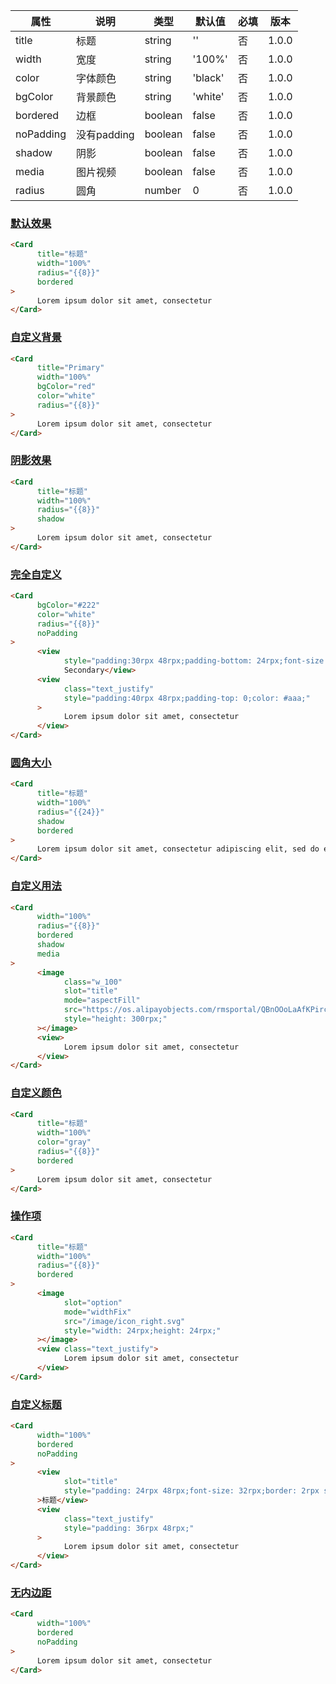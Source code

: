 | 属性 | 说明 | 类型 | 默认值 | 必填 | 版本 |
| - | - | - | - | - | - |
| title | 标题 | string | '' | 否 | 1.0.0 |
| width | 宽度 | string | '100%' | 否 | 1.0.0 |
| color | 字体颜色 | string | 'black' | 否 | 1.0.0 |
| bgColor | 背景颜色 | string | 'white' | 否 | 1.0.0 |
| bordered | 边框 | boolean | false | 否 | 1.0.0 |
| noPadding | 没有padding | boolean | false | 否 | 1.0.0 |
| shadow | 阴影 | boolean | false | 否 | 1.0.0 |
| media | 图片视频 | boolean | false | 否 | 1.0.0 |
| radius | 圆角 | number | 0 | 否 | 1.0.0 |

### [默认效果](#默认效果)

```html
<Card
      title="标题"
      width="100%"
      radius="{{8}}"
      bordered
>
      Lorem ipsum dolor sit amet, consectetur
</Card>
```

### [自定义背景](#自定义背景)

```html
<Card
      title="Primary"
      width="100%"
      bgColor="red"
      color="white"
      radius="{{8}}"
>
      Lorem ipsum dolor sit amet, consectetur
</Card>
```

### [阴影效果](#阴影效果)

```html
<Card
      title="标题"
      width="100%"
      radius="{{8}}"
      shadow
>
      Lorem ipsum dolor sit amet, consectetur
</Card>
```

### [完全自定义](#完全自定义)

```html
<Card
      bgColor="#222"
      color="white"
      radius="{{8}}"
      noPadding
>
      <view
            style="padding:30rpx 48rpx;padding-bottom: 24rpx;font-size: 32rpx;font-weight: 200;">
            Secondary</view>
      <view
            class="text_justify"
            style="padding:40rpx 48rpx;padding-top: 0;color: #aaa;"
      >
            Lorem ipsum dolor sit amet, consectetur
      </view>
</Card>
```

### [圆角大小](#圆角大小)

```html
<Card
      title="标题"
      width="100%"
      radius="{{24}}"
      shadow
      bordered
>
      Lorem ipsum dolor sit amet, consectetur adipiscing elit, sed do eiusmod tempor
</Card>
```

### [自定义用法](#自定义用法)

```html
<Card
      width="100%"
      radius="{{8}}"
      bordered
      shadow
      media
>
      <image
            class="w_100"
            slot="title"
            mode="aspectFill"
            src="https://os.alipayobjects.com/rmsportal/QBnOOoLaAfKPirc.png"
            style="height: 300rpx;"
      ></image>
      <view>
            Lorem ipsum dolor sit amet, consectetur
      </view>
</Card>
```

### [自定义颜色](#自定义颜色)

```html
<Card
      title="标题"
      width="100%"
      color="gray"
      radius="{{8}}"
      bordered
>
      Lorem ipsum dolor sit amet, consectetur
</Card>
```

### [操作项](#操作项)

```html
<Card
      title="标题"
      width="100%"
      radius="{{8}}"
      bordered
>
      <image
            slot="option"
            mode="widthFix"
            src="/image/icon_right.svg"
            style="width: 24rpx;height: 24rpx;"
      ></image>
      <view class="text_justify">
            Lorem ipsum dolor sit amet, consectetur
      </view>
</Card>
```

### [自定义标题](#自定义标题)

```html
<Card
      width="100%"
      bordered
      noPadding
>
      <view
            slot="title"
            style="padding: 24rpx 48rpx;font-size: 32rpx;border: 2rpx solid var(--color_border);border-bottom: none;"
      >标题</view>
      <view
            class="text_justify"
            style="padding: 36rpx 48rpx;"
      >
            Lorem ipsum dolor sit amet, consectetur
      </view>
</Card>
```

### [无内边距](#无内边距)

```html
<Card
      width="100%"
      bordered
      noPadding
>
      Lorem ipsum dolor sit amet, consectetur
</Card>
```
